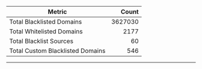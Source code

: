 | Metric | Count |
|--------|------:|
| Total Blacklisted Domains | 3627030 |
| Total Whitelisted Domains | 2177 |
| Total Blacklist Sources | 60 |
| Total Custom Blacklisted Domains | 546 |
---
